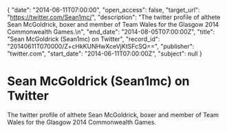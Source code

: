 {
  "date": "2014-06-11T07:00:00", 
  "open_access": false, 
  "target_url": "https://twitter.com/Sean1mc/", 
  "description": "The twitter profile of althete Sean McGoldrick, boxer and member of Team Wales for the Glasgow 2014 Commonwealth Games.\n", 
  "end_date": "2014-08-05T07:00:00Z", 
  "title": "Sean McGoldrick (Sean1mc) on Twitter", 
  "record_id": "20140611T070000/Z+cHkKUNHwXceVjKtSFcSQ==", 
  "publisher": "twitter.com", 
  "start_date": "2014-06-11T07:00:00Z", 
  "subject": null
}

# Sean McGoldrick (Sean1mc) on Twitter

The twitter profile of althete Sean McGoldrick, boxer and member of Team Wales for the Glasgow 2014 Commonwealth Games.
